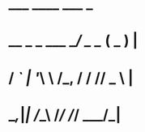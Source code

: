 #                 ___ ____ ___ _
#   __ _ _ ___ __/ _ \__  ( _ ) |  
#  / _` | '_\ \ /\_, / / // _ \ |
#  \__,_|_| /_\_\ /_/ /_/ \___/_|
#

